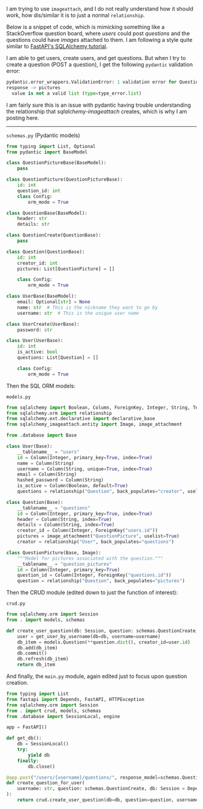 I am trying to use `imageattach`, and I do not really understand how it should work, how dis/similar it is to just a normal `relationship`.

Below is a snippet of code, which is mimicking something like a StackOverflow question board, where *users* could post *questions* and the questions could have *images* attached to them.  I am following a style quite similar to [FastAPI's SQLAlchemy tutorial](https://fastapi.tiangolo.com/tutorial/sql-databases/).

I am able to get users, create users, and get questions.  But when I try to create a question (POST a question), I get the following `pydantic` validation error:

```python
pydantic.error_wrappers.ValidationError: 1 validation error for Question
response -> pictures
  value is not a valid list (type=type_error.list)
```

I am fairly sure this is an issue with pydantic having trouble understanding the relationship that *sqlalchemy-imageattach* creates, which is why I am posting here.

---

`schemas.py` (Pydantic models)

```python
from typing import List, Optional
from pydantic import BaseModel

class QuestionPictureBase(BaseModel):
    pass

class QuestionPicture(QuestionPictureBase):
    id: int
    question_id: int
    class Config:
        orm_mode = True

class QuestionBase(BaseModel):
    header: str
    details: str

class QuestionCreate(QuestionBase):
    pass

class Question(QuestionBase):
    id: int
    creator_id: int
    pictures: List[QuestionPicture] = []

    class Config:
        orm_mode = True

class UserBase(BaseModel):
    email: Optional[str] = None
    name: str  # This is the nickname they want to go by
    username: str  # This is the unique user name

class UserCreate(UserBase):
    password: str

class User(UserBase):
    id: int
    is_active: bool
    questions: List[Question] = []

    class Config:
        orm_mode = True
```

Then the SQL ORM models:

`models.py` 

```python
from sqlalchemy import Boolean, Column, ForeignKey, Integer, String, Text
from sqlalchemy.orm import relationship
from sqlalchemy.ext.declarative import declarative_base
from sqlalchemy_imageattach.entity import Image, image_attachment

from .database import Base

class User(Base):
    __tablename__ = "users"
    id = Column(Integer, primary_key=True, index=True)
    name = Column(String)
    username = Column(String, unique=True, index=True)
    email = Column(String)
    hashed_password = Column(String)
    is_active = Column(Boolean, default=True)
    questions = relationship("Question", back_populates="creator", uselist=True)

class Question(Base):
    __tablename__ = "questions"
    id = Column(Integer, primary_key=True, index=True)
    header = Column(String, index=True)
    details = Column(String, index=True)
    creator_id = Column(Integer, ForeignKey("users.id"))
    pictures = image_attachment("QuestionPicture", uselist=True)
    creator = relationship("User", back_populates="questions")

class QuestionPicture(Base, Image):
    """Model for pictures associated with the question."""
    __tablename__ = "question_pictures"
    id = Column(Integer, primary_key=True)
    question_id = Column(Integer, ForeignKey("questions.id"))
    question = relationship("Question", back_populates="pictures")
```

Then the CRUD module (edited down to just the function of interest):

`crud.py`

```python
from sqlalchemy.orm import Session
from . import models, schemas

def create_user_question(db: Session, question: schemas.QuestionCreate, username: str):
    user = get_user_by_username(db=db, username=username)
    db_item = models.Question(**question.dict(), creator_id=user.id)
    db.add(db_item)
    db.commit()
    db.refresh(db_item)
    return db_item
```

And finally, the `main.py` module, again edited just to focus upon question creation.

```python
from typing import List
from fastapi import Depends, FastAPI, HTTPException
from sqlalchemy.orm import Session
from . import crud, models, schemas
from .database import SessionLocal, engine

app = FastAPI()

def get_db():
    db = SessionLocal()
    try:
        yield db
    finally:
        db.close()

@app.post("/users/{username}/questions/", response_model=schemas.Question)
def create_question_for_user(
    username: str, question: schemas.QuestionCreate, db: Session = Depends(get_db)
):
    return crud.create_user_question(db=db, question=question, username=username)
```

